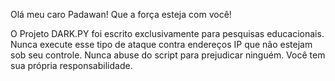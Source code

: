 Olá meu caro Padawan! Que a força esteja com você!

O Projeto DARK.PY foi escrito exclusivamente para pesquisas educacionais.
Nunca execute esse tipo de ataque contra endereços IP que não estejam sob seu controle. 
Nunca abuse do script para prejudicar ninguém. Você tem sua própria responsabilidade.